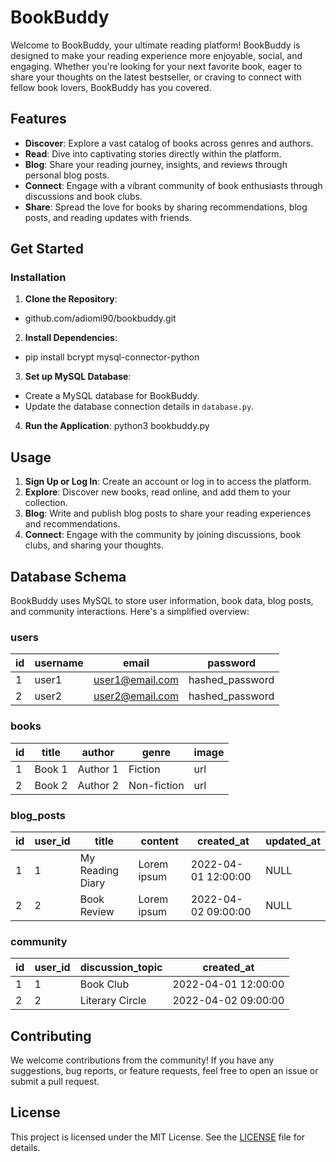 # BookBuddy

Welcome to BookBuddy, your ultimate reading platform! BookBuddy is designed to make your reading experience more enjoyable, social, and engaging. Whether you're looking for your next favorite book, eager to share your thoughts on the latest bestseller, or craving to connect with fellow book lovers, BookBuddy has you covered.

## Features

- **Discover**: Explore a vast catalog of books across genres and authors.
- **Read**: Dive into captivating stories directly within the platform.
- **Blog**: Share your reading journey, insights, and reviews through personal blog posts.
- **Connect**: Engage with a vibrant community of book enthusiasts through discussions and book clubs.
- **Share**: Spread the love for books by sharing recommendations, blog posts, and reading updates with friends.

## Get Started

### Installation

1. **Clone the Repository**:
- github.com/adiomi90/bookbuddy.git

2. **Install Dependencies**:
- pip install bcrypt mysql-connector-python


3. **Set up MySQL Database**:
- Create a MySQL database for BookBuddy.
- Update the database connection details in `database.py`.

4. **Run the Application**:
python3 bookbuddy.py


## Usage

1. **Sign Up or Log In**: Create an account or log in to access the platform.
2. **Explore**: Discover new books, read online, and add them to your collection.
3. **Blog**: Write and publish blog posts to share your reading experiences and recommendations.
4. **Connect**: Engage with the community by joining discussions, book clubs, and sharing your thoughts.


## Database Schema

BookBuddy uses MySQL to store user information, book data, blog posts, and community interactions. Here's a simplified overview:

### users
| id | username | email          | password        |
|----|----------|----------------|-----------------|
| 1  | user1    | user1@email.com | hashed_password |
| 2  | user2    | user2@email.com | hashed_password |

### books
| id | title   | author   | genre       | image |
|----|---------|----------|-------------|-------|
| 1  | Book 1  | Author 1 | Fiction     | url   |
| 2  | Book 2  | Author 2 | Non-fiction | url   |

### blog_posts
| id | user_id | title           | content     | created_at         | updated_at |
|----|---------|-----------------|-------------|---------------------|------------|
| 1  | 1       | My Reading Diary| Lorem ipsum | 2022-04-01 12:00:00 | NULL       |
| 2  | 2       | Book Review     | Lorem ipsum | 2022-04-02 09:00:00 | NULL       |

### community
| id | user_id | discussion_topic | created_at         |
|----|---------|------------------|---------------------|
| 1  | 1       | Book Club        | 2022-04-01 12:00:00 |
| 2  | 2       | Literary Circle  | 2022-04-02 09:00:00 |


## Contributing

We welcome contributions from the community! If you have any suggestions, bug reports, or feature requests, feel free to open an issue or submit a pull request.

## License

This project is licensed under the MIT License. See the [LICENSE](LICENSE) file for details.
